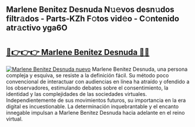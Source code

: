 ## Marlene Benitez Desnuda N𝚞𝚎vos desn𝚞dos filtr𝚊dos - Parts-KZh F𝚘tos vid𝚎o - C𝚘ntenido atr𝚊ctivo yga6O

# <h2><a href="http://mbe62wa.tromn.icu/?c=Marlene+Benitez+Desnuda">🔗👉👉👉 Marlene Benitez Desnuda 🔗🔗</a></h2>

[![Marlene Benitez Desnuda nuevo](https://i.imgur.com/pEAQMta.gif)](http://mbe62wa.tromn.icu/?c=Marlene+Benitez+Desnuda)
Marlene Benitez Desnuda, una persona compleja y esquiva, se resiste a la definición fácil. Su método poco convencional de interactuar con audiencias en línea ha atraído y ofendido a los observadores, estimulando debates sobre el consentimiento, la identidad y las complejidades de las sociedades virtuales. Independientemente de sus movimientos futuros, su importancia en la era digital es incuestionable. La determinación inquebrantable y el encanto innegable impulsan a Marlene Benitez Desnuda hacia adelante en el reino virtual.
